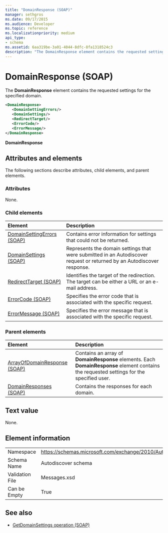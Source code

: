 ```yaml
---
title: "DomainResponse (SOAP)"
manager: sethgros
ms.date: 09/17/2015
ms.audience: Developer
ms.topic: reference
ms.localizationpriority: medium
api_type:
- schema
ms.assetid: 6aa319be-3a01-4044-8dfc-8fa1318524c3
description: "The DomainResponse element contains the requested settings for the specified domain."
---
```


# DomainResponse (SOAP)

The **DomainResponse** element contains the requested settings for the specified domain. 
  
```XML
<DomainResponse>
   <DomainSettingErrors/>
   <DomainSettings/>
   <RedirectTarget/>
   <ErrorCode/>
   <ErrorMessage/>
</DomainResponse>
```

 **DomainResponse**
## Attributes and elements

The following sections describe attributes, child elements, and parent elements.
  
### Attributes

None.
  
### Child elements

|**Element**|**Description**|
|:-----|:-----|
|[DomainSettingErrors (SOAP)](domainsettingerrors-soap.md) <br/> |Contains error information for settings that could not be returned.  <br/> |
|[DomainSettings (SOAP)](domainsettings-soap.md) <br/> |Represents the domain settings that were submitted in an Autodiscover request or returned by an Autodiscover response.  <br/> |
|[RedirectTarget (SOAP)](redirecttarget-soap.md) <br/> |Identifies the target of the redirection. The target can be either a URL or an e-mail address.  <br/> |
|[ErrorCode (SOAP)](errorcode-soap.md) <br/> |Specifies the error code that is associated with the specific request.  <br/> |
|[ErrorMessage (SOAP)](errormessage-soap.md) <br/> |Specifies the error message that is associated with the specific request.  <br/> |
   
### Parent elements

|**Element**|**Description**|
|:-----|:-----|
|[ArrayOfDomainResponse (SOAP)](arrayofdomainresponse-soap.md) <br/> |Contains an array of **DomainResponse** elements. Each **DomainResponse** element contains the requested settings for the specified user.  <br/> |
|[DomainResponses (SOAP)](domainresponses-soap.md) <br/> |Contains the responses for each domain.  <br/> |
   
## Text value

None.
  
## Element information

|||
|:-----|:-----|
|Namespace  <br/> |https://schemas.microsoft.com/exchange/2010/Autodiscover  <br/> |
|Schema Name  <br/> |Autodiscover schema  <br/> |
|Validation File  <br/> |Messages.xsd  <br/> |
|Can be Empty  <br/> |True  <br/> |
   
## See also

- [GetDomainSettings operation (SOAP)](getdomainsettings-operation-soap.md)


